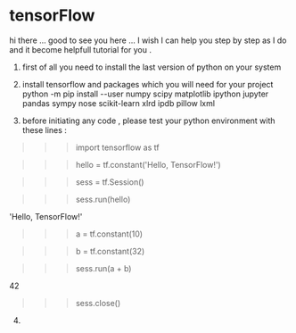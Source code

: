 # tensorFlow

hi there ... good to see you here ... I wish I can help you step by step as I do and it become helpfull tutorial for you . 
1. first of all you need to install the last version of python on your system

2. install tensorflow and packages which you will need for your project
    python -m pip install --user numpy scipy matplotlib ipython jupyter pandas sympy nose scikit-learn xlrd ipdb pillow lxml

3. before initiating any code , please test your python environment with these lines :

>>>import tensorflow as tf

>>>hello = tf.constant('Hello, TensorFlow!')

>>>sess = tf.Session()

>>>sess.run(hello)

'Hello, TensorFlow!'

>>>a = tf.constant(10)

>>>b = tf.constant(32)

>>>sess.run(a + b)

42

>>>sess.close()
    
4.     
    

